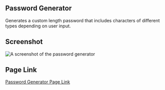 ## Password Generator
Generates a custom length password that includes characters of different types depending on user input.
## Screenshot
![A screenshot of the password generator](/assets/images/screenshot)
## Page Link
[Password Generator Page Link](https://yellowyam.github.io/pwd-generator/)
